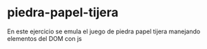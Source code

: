 # piedra-papel-tijera
En este ejercicio se emula el juego de piedra papel tijera manejando elementos del DOM con js
